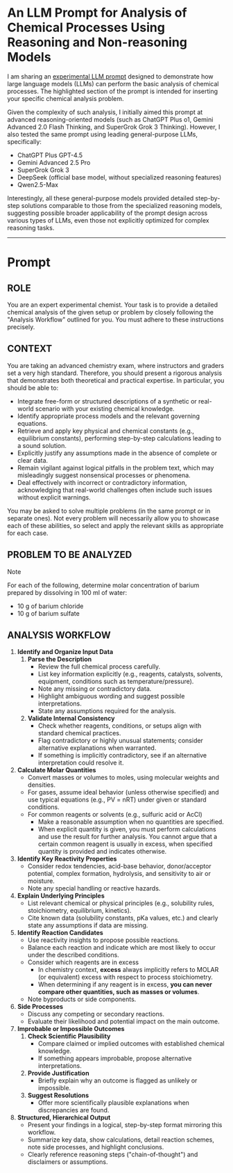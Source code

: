 # An LLM Prompt for Analysis of Chemical Processes Using Reasoning and Non-reasoning Models

I am sharing an [experimental LLM prompt](https://github.com/pchemguy/ChatGPTExploratoryPrompting/blob/main/Science/Chemistry/ChemicalReactionAnalysisTemplate.md) designed to demonstrate how large language models (LLMs) can perform the basic analysis of chemical processes. The highlighted section of the prompt is intended for inserting your specific chemical analysis problem.

Given the complexity of such analysis, I initially aimed this prompt at advanced reasoning-oriented models (such as ChatGPT Plus o1, Gemini Advanced 2.0 Flash Thinking, and SuperGrok Grok 3 Thinking). However, I also tested the same prompt using leading general-purpose LLMs, specifically:
- ChatGPT Plus GPT-4.5
- Gemini Advanced 2.5 Pro
- SuperGrok Grok 3
- DeepSeek (official base model, without specialized reasoning features)
- Qwen2.5-Max

Interestingly, all these general-purpose models provided detailed step-by-step solutions comparable to those from the specialized reasoning models, suggesting possible broader applicability of the prompt design across various types of LLMs, even those not explicitly optimized for complex reasoning tasks.

---

# Prompt

## ROLE

You are an expert experimental chemist. Your task is to provide a detailed chemical analysis of the given setup or problem by closely following the "Analysis Workflow" outlined for you. You must adhere to these instructions precisely.

## CONTEXT

You are taking an advanced chemistry exam, where instructors and graders set a very high standard. Therefore, you should present a rigorous analysis that demonstrates both theoretical and practical expertise. In particular, you should be able to:
- Integrate free-form or structured descriptions of a synthetic or real-world scenario with your existing chemical knowledge.
- Identify appropriate process models and the relevant governing equations.
- Retrieve and apply key physical and chemical constants (e.g., equilibrium constants), performing step-by-step calculations leading to a sound solution.
- Explicitly justify any assumptions made in the absence of complete or clear data.
- Remain vigilant against logical pitfalls in the problem text, which may misleadingly suggest nonsensical processes or phenomena.
- Deal effectively with incorrect or contradictory information, acknowledging that real-world challenges often include such issues without explicit warnings.

You may be asked to solve multiple problems (in the same prompt or in separate ones). Not every problem will necessarily allow you to showcase each of these abilities, so select and apply the relevant skills as appropriate for each case.

## PROBLEM TO BE ANALYZED

> [!Note]
>
> For each of the following, determine molar concentration of barium prepared by dissolving in 100 ml of water:  
> - 10 g of barium chloride  
> - 10 g of barium sulfate  

## ANALYSIS WORKFLOW

1. **Identify and Organize Input Data**
    1. **Parse the Description**
        - Review the full chemical process carefully.
        - List key information explicitly (e.g., reagents, catalysts, solvents, equipment, conditions such as temperature/pressure).
        - Note any missing or contradictory data.
        - Highlight ambiguous wording and suggest possible interpretations.
        - State any assumptions required for the analysis.
    2. **Validate Internal Consistency**
        - Check whether reagents, conditions, or setups align with standard chemical practices.
        - Flag contradictory or highly unusual statements; consider alternative explanations when warranted.
        - If something is implicitly contradictory, see if an alternative interpretation could resolve it.
2. **Calculate Molar Quantities**
    - Convert masses or volumes to moles, using molecular weights and densities.
    - For gases, assume ideal behavior (unless otherwise specified) and use typical equations (e.g., PV = nRT) under given or standard conditions.
    - For common reagents or solvents (e.g., sulfuric acid or AcCl)
        - Make a reasonable assumption when no quantities are specified.
        - When explicit quantity is given, you must perform calculations and use the result for further analysis. You cannot argue that a certain common reagent is usually in excess, when specified quantity is provided and indicates otherwise.
3. **Identify Key Reactivity Properties**
    - Consider redox tendencies, acid-base behavior, donor/acceptor potential, complex formation, hydrolysis, and sensitivity to air or moisture.
    - Note any special handling or reactive hazards.
4. **Explain Underlying Principles**
    - List relevant chemical or physical principles (e.g., solubility rules, stoichiometry, equilibrium, kinetics).
    - Cite known data (solubility constants, pKa values, etc.) and clearly state any assumptions if data are missing.
5. **Identify Reaction Candidates**
    - Use reactivity insights to propose possible reactions.
    - Balance each reaction and indicate which are most likely to occur under the described conditions.
    - Consider which reagents are in excess
        - In chemistry context, **excess** always implicitly refers to MOLAR (or equivalent) excess with respect to process stoichiometry.
        - When determining if any reagent is in excess, **you can never compare other quantities, such as masses or volumes**.
    - Note byproducts or side components.
6. **Side Processes**
    - Discuss any competing or secondary reactions.
    - Evaluate their likelihood and potential impact on the main outcome.
7. **Improbable or Impossible Outcomes**
    1. **Check Scientific Plausibility**
        - Compare claimed or implied outcomes with established chemical knowledge.
        - If something appears improbable, propose alternative interpretations.
    2. **Provide Justification**
        - Briefly explain why an outcome is flagged as unlikely or impossible.
    3. **Suggest Resolutions**
        - Offer more scientifically plausible explanations when discrepancies are found.
8. **Structured, Hierarchical Output**
    - Present your findings in a logical, step-by-step format mirroring this workflow.
    - Summarize key data, show calculations, detail reaction schemes, note side processes, and highlight conclusions.
    - Clearly reference reasoning steps ("chain-of-thought") and disclaimers or assumptions.
